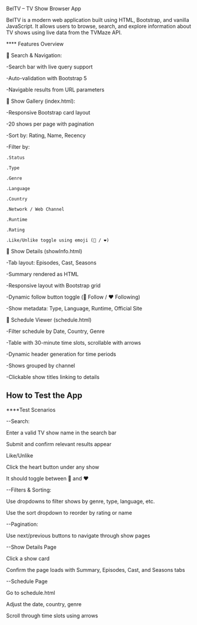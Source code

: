 BelTV – TV Show Browser App

BelTV is a modern web application built using HTML, Bootstrap, and vanilla JavaScript. It allows users to browse, search, and explore information about TV shows using live data from the TVMaze API.

**** Features Overview

📄 Search & Navigation:

-Search bar with live query support

-Auto-validation with Bootstrap 5

-Navigable results from URL parameters

📄 Show Gallery (index.html):

-Responsive Bootstrap card layout

-20 shows per page with pagination

-Sort by: Rating, Name, Recency

-Filter by:

    .Status

    .Type

    .Genre

    .Language

    .Country

    .Network / Web Channel

    .Runtime

    .Rating

    .Like/Unlike toggle using emoji (🤍 / ❤️)

📄 Show Details (showInfo.html)

-Tab layout: Episodes, Cast, Seasons

-Summary rendered as HTML

-Responsive layout with Bootstrap grid

-Dynamic follow button toggle (🤍 Follow / ❤️ Following)

-Show metadata: Type, Language, Runtime, Official Site

📄 Schedule Viewer (schedule.html)

-Filter schedule by Date, Country, Genre

-Table with 30-minute time slots, scrollable with arrows

-Dynamic header generation for time periods

-Shows grouped by channel

-Clickable show titles linking to details


How to Test the App
-----------------------

****Test Scenarios

--Search:

Enter a valid TV show name in the search bar

Submit and confirm relevant results appear

Like/Unlike

Click the heart button under any show

It should toggle between 🤍 and ❤️

--Filters & Sorting:

Use dropdowns to filter shows by genre, type, language, etc.

Use the sort dropdown to reorder by rating or name

--Pagination:

Use next/previous buttons to navigate through show pages

--Show Details Page

Click a show card

Confirm the page loads with Summary, Episodes, Cast, and Seasons tabs

--Schedule Page

Go to schedule.html

Adjust the date, country, genre

Scroll through time slots using arrows